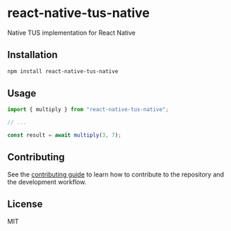 # react-native-tus-native

Native TUS implementation for React Native

## Installation

```sh
npm install react-native-tus-native
```

## Usage

```js
import { multiply } from "react-native-tus-native";

// ...

const result = await multiply(3, 7);
```

## Contributing

See the [contributing guide](CONTRIBUTING.md) to learn how to contribute to the repository and the development workflow.

## License

MIT
